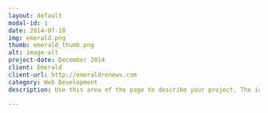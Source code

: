 ```yaml
---
layout: default
modal-id: 1
date: 2014-07-18
img: emerald.png
thumb: emerald_thumb.png
alt: image-alt
project-date: December 2014
client: Emerald
client-url: http://emeraldrenews.com
category: Web Development
description: Use this area of the page to describe your project. The icon above is part of a free icon set by <a href="https://sellfy.com/p/8Q9P/jV3VZ/">Flat Icons</a>. On their website, you can download their free set with 16 icons, or you can purchase the entire set with 146 icons for only $12!

---
```

